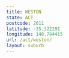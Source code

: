 ```yaml
---
title: WESTON
state: ACT
postcode: 2611
latitude: -35.322291
longitude: 148.784415
url: /act/weston/
layout: suburb
---
```

